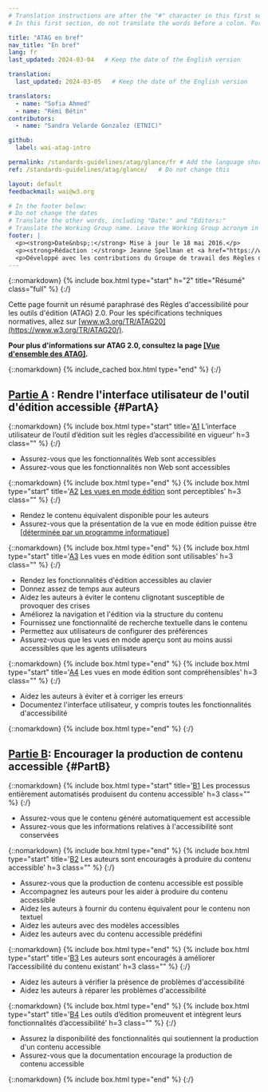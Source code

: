 ```yaml
---
# Translation instructions are after the "#" character in this first section. They are comments that do not show up in the web page. You do not need to translate the instructions after "#".
# In this first section, do not translate the words before a colon. For example, do not translate "title:". Do translate the text after "title:"

title: "ATAG en bref"
nav_title: "En bref"
lang: fr
last_updated: 2024-03-04   # Keep the date of the English version

translation:
  last_updated: 2024-03-05   # Keep the date of the English version

translators:
  - name: "Sofia Ahmed"
  - name: "Rémi Bétin"
contributors:
  - name: "Sandra Velarde Gonzalez (ETNIC)"

github:
  label: wai-atag-intro

permalink: /standards-guidelines/atag/glance/fr # Add the language shortcode to the end, with no slash at the end. For example /path/to/file/fr
ref: /standards-guidelines/atag/glance/   # Do not change this

layout: default
feedbackmail: wai@w3.org

# In the footer below:
# Do not change the dates
# Translate the other words, including "Date:" and "Editors:"
# Translate the Working Group name. Leave the Working Group acronym in English.
footer: |
  <p><strong>Date&nbsp;:</strong> Mise à jour le 18 mai 2016.</p>
  <p><strong>Rédaction :</strong> Jeanne Spellman et <a href="https://www.w3.org/People/shawn">Shawn Lawton Henry</a>.</p>
  <p>Développé avec les contributions du Groupe de travail des Règles d'accessibilité pour les outils d'édition (<a href="https://www.w3.org/WAI/AU/">AUWG</a>).</p>
---
```


{::nomarkdown}
{% include box.html type="start" h="2" title="Résumé" class="full" %}
{:/}

Cette page fournit un résumé paraphrasé des Règles d'accessibilité pour les outils d'édition (ATAG) 2.0. Pour les spécifications techniques normatives, allez sur [www.w3.org/TR/ATAG20](https://www.w3.org/TR/ATAG20/).

**Pour plus d'informations sur ATAG 2.0, consultez la page [[Vue d'ensemble des ATAG]](/standards-guidelines/atag/).**

{::nomarkdown}
{% include_cached box.html type="end" %}
{:/}


## [Partie A](https://www.w3.org/TR/ATAG20/#part_a)&nbsp;: Rendre l'interface utilisateur de l'outil d'édition accessible {#PartA}

{::nomarkdown}
{% include box.html type="start" title='<a href="https://www.w3.org/TR/ATAG20/#principle_a1">A1</a> L’interface utilisateur de l’outil d’édition suit les règles d’accessibilité en vigueur' h=3 class="" %}
{:/}

-   Assurez-vous que les fonctionnalités Web sont accessibles
-   Assurez-vous que les fonctionnalités non Web sont accessibles

{::nomarkdown}
{% include box.html type="end" %}
{% include box.html type="start" title='<a href="https://www.w3.org/TR/ATAG20/#principle_a2">A2</a> <a href="https://www.w3.org/TR/ATAG20/#def-Editing-View">Les vues en mode édition</a> sont perceptibles' h=3 class="" %}
{:/}

-   Rendez le contenu équivalent disponible pour les auteurs
-   Assurez-vous que la présentation de la vue en mode édition puisse être [[déterminée par un programme informatique](https://www.w3.org/TR/ATAG20/#def-Programmatically-Determined)]

{::nomarkdown}
{% include box.html type="end" %}
{% include box.html type="start" title='<a href="https://www.w3.org/TR/ATAG20/#principle_a3">A3</a> Les vues en mode édition sont utilisables' h=3 class="" %}
{:/}

-   Rendez les fonctionnalités d'édition accessibles au clavier
-   Donnez assez de temps aux auteurs
-   Aidez les auteurs à éviter le contenu clignotant susceptible de provoquer des crises
-   Améliorez la navigation et l'édition via la structure du contenu
-   Fournissez une fonctionnalité de recherche textuelle dans le contenu
-   Permettez aux utilisateurs de configurer des préférences
-   Assurez-vous que les vues en mode aperçu sont au moins aussi accessibles que les agents utilisateurs

{::nomarkdown}
{% include box.html type="end" %}
{% include box.html type="start" title='<a href="https://www.w3.org/TR/ATAG20/#principle_a4">A4</a> Les vues en mode édition sont compréhensibles' h=3 class="" %}
{:/}

-   Aidez les auteurs à éviter et à corriger les erreurs
-   Documentez l'interface utilisateur, y compris toutes les fonctionnalités d'accessibilité

{::nomarkdown}
{% include box.html type="end" %}
{:/}

## [Partie B](https://www.w3.org/TR/ATAG20/#part_b): Encourager la production de contenu accessible {#PartB}

{::nomarkdown}
{% include box.html type="start" title='<a href="https://www.w3.org/TR/ATAG20/#principle_b1">B1</a> Les processus entièrement automatisés produisent du contenu accessible' h=3 class="" %}
{:/}

-   Assurez-vous que le contenu généré automatiquement est accessible
-   Assurez-vous que les informations relatives à l'accessibilité sont conservées

{::nomarkdown}
{% include box.html type="end" %}
{% include box.html type="start" title='<a href="https://www.w3.org/TR/ATAG20/#principle_b2">B2</a> Les auteurs sont encouragés à produire du contenu accessible' h=3 class="" %}
{:/}

-   Assurez-vous que la production de contenu accessible est possible
-   Accompagnez les auteurs pour les aider à produire du contenu accessible
-   Aidez les auteurs à fournir du contenu équivalent pour le contenu non textuel
-   Aidez les auteurs avec des modèles accessibles
-   Aidez les auteurs avec du contenu accessible prédéfini

{::nomarkdown}
{% include box.html type="end" %}
{% include box.html type="start" title='<a href="https://www.w3.org/TR/ATAG20/#principle_b3">B3</a> Les auteurs sont encouragés à améliorer l’accessibilité du contenu existant' h=3 class="" %}
{:/}

-   Aidez les auteurs à vérifier la présence de problèmes d'accessibilité
-   Aidez les auteurs à réparer les problèmes d'accessibilité

{::nomarkdown}
{% include box.html type="end" %}
{% include box.html type="start" title='<a href="https://www.w3.org/TR/ATAG20/#principle_b4">B4</a> Les outils d’édition promeuvent et intègrent leurs fonctionnalités d’accessibilité' h=3 class="" %}
{:/}

-   Assurez la disponibilité des fonctionnalités qui soutiennent la production d'un contenu accessible
-   Assurez-vous que la documentation encourage la production de contenu accessible

{::nomarkdown}
{% include box.html type="end" %}
{:/}
